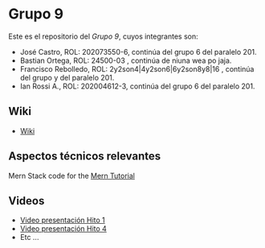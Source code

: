 # Grupo 9

Este es el repositorio del *Grupo 9*, cuyos integrantes son:
* José Castro, ROL: 202073550-6, continúa del grupo 6 del paralelo 201.
* Bastian Ortega, ROL: 24500-03 , continúa de niuna wea po jaja.
* Francisco Rebolledo, ROL: 2y2son4|4y2son6|6y2son8y8|16 , continúa del grupo y del paralelo 201.
* Ian Rossi A., ROL: 202004612-3, continúa del grupo 6 del paralelo 201.

## Wiki
* [Wiki](https://github.com/Kano-1/INF225-2024-1-GRUPO-9/wiki)
## Aspectos técnicos relevantes
Mern Stack code for the [Mern Tutorial]()

## Videos
* [Video presentación Hito 1]()
* [Video presentación Hito 4]()
* Etc ...
